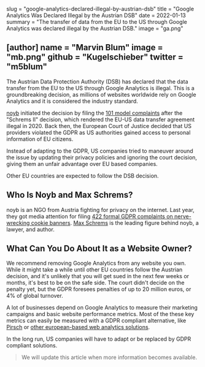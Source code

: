 slug = "google-analytics-declared-illegal-by-austrian-dsb"
title = "Google Analytics Was Declared Illegal by the Austrian DSB"
date = 2022-01-13
summary = "The transfer of data from the EU to the US through Google Analytics was declared illegal by the Austrian DSB."
image = "ga.png"

[author]
name = "Marvin Blum"
image = "mb.png"
github = "Kugelschieber"
twitter = "m5blum"
---

The Austrian Data Protection Authority (DSB) has declared that the data transfer from the EU to the US through Google Analytics is illegal. This is a groundbreaking decision, as millions of websites worldwide rely on Google Analytics and it is considered the industry standard.

[noyb](https://noyb.eu/en/austrian-dsb-eu-us-data-transfers-google-analytics-illegal) initiated the decision by filing the [101 model complaints](https://noyb.eu/en/101-complaints-eu-us-transfers-filed) after the "Schrems II" decision, which rendered the EU-US data transfer agreement illegal in 2020. Back then, the European Court of Justice decided that US providers violated the GDPR as US authorities gained access to personal information of EU citizens.

Instead of adapting to the GDPR, US companies tried to maneuver around the issue by updating their privacy policies and ignoring the court decision, giving them an unfair advantage over EU based companies.

Other EU countries are expected to follow the DSB decision.

## Who Is Noyb and Max Schrems?

noyb is an NGO from Austria fighting for privacy on the internet. Last year, they got media attention for filing [422 formal GDPR complaints on nerve-wrecking cookie banners](https://noyb.eu/en/noyb-files-422-formal-gdpr-complaints-nerve-wrecking-cookie-banners). [Max Schrems](https://twitter.com/maxschrems) is the leading figure behind noyb, a lawyer, and author.

## What Can You Do About It as a Website Owner?

We recommend removing Google Analytics from any website you own. While it might take a while until other EU countries follow the Austrian decision, and it's unlikely that you will get sued in the next few weeks or months, it's best to be on the safe side. The court didn't decide on the penalty yet, but the GDPR foresees penalties of up to 20 million euros, or 4% of global turnover.

A lot of businesses depend on Google Analytics to measure their marketing campaigns and basic website performance metrics. Most of the these key metrics can easily be measured with a GDPR compliant alternative, like [Pirsch](https://pirsch.io) or [other european-based web analytics solutions](https://european-alternatives.eu/category/web-analytics-services).

In the long run, US companies will have to adapt or be replaced by GDPR compliant solutions.

> We will update this article when more information becomes available.
